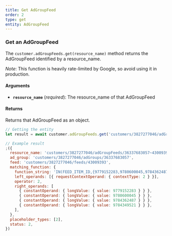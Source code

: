 ```yaml
---
title: Get AdGroupFeed
order: 2
type: get
entity: AdGroupFeed
---
```


### Get an AdGroupFeed

The `customer.adGroupFeeds.get(resource_name)` method returns the AdGroupFeed identified by a resource_name.

_Note_: This function is heavily rate-limited by Google, so avoid using it in production.

#### Arguments

- **`resource_name`** (_required_): The resource_name of that AdGroupFeed

#### Returns

Returns that AdGroupFeed as an object.

```javascript
// Getting the entity
let result = await customer.adGroupFeeds.get('customers/3827277046/adGroupFeeds/36337683057~43009393')
```

```javascript
// Example result
;({
  resource_name: 'customers/3827277046/adGroupFeeds/36337683057~43009393',
  ad_group: 'customers/3827277046/adGroups/36337683057',
  feed: 'customers/3827277046/feeds/43009393',
  matching_function: {
    function_string: 'IN(FEED_ITEM_ID,{9779152283,9780600045,9784362487,9784349521})',
    left_operands: [{ requestContextOperand: { contextType: 2 } }],
    operator: 2,
    right_operands: [
      { constantOperand: { longValue: { value: 9779152283 } } },
      { constantOperand: { longValue: { value: 9780600045 } } },
      { constantOperand: { longValue: { value: 9784362487 } } },
      { constantOperand: { longValue: { value: 9784349521 } } },
    ],
  },
  placeholder_types: [2],
  status: 2,
})
```
